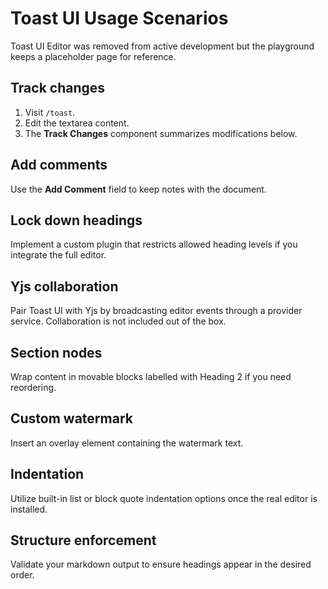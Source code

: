 # Toast UI Usage Scenarios

Toast UI Editor was removed from active development but the playground keeps a placeholder page for reference.

## Track changes

1. Visit `/toast`.
2. Edit the textarea content.
3. The **Track Changes** component summarizes modifications below.

## Add comments

Use the **Add Comment** field to keep notes with the document.

## Lock down headings

Implement a custom plugin that restricts allowed heading levels if you integrate the full editor.

## Yjs collaboration

Pair Toast UI with Yjs by broadcasting editor events through a provider service. Collaboration is not included out of the box.

## Section nodes

Wrap content in movable blocks labelled with Heading&nbsp;2 if you need reordering.

## Custom watermark

Insert an overlay element containing the watermark text.

## Indentation

Utilize built-in list or block quote indentation options once the real editor is installed.

## Structure enforcement

Validate your markdown output to ensure headings appear in the desired order.
